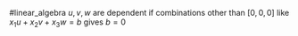 #linear_algebra 
$u,v,w$ are dependent if combinations other than $[0,0,0]$ like $x_1u+x_2v+x_3w = b$ gives $b=0$
